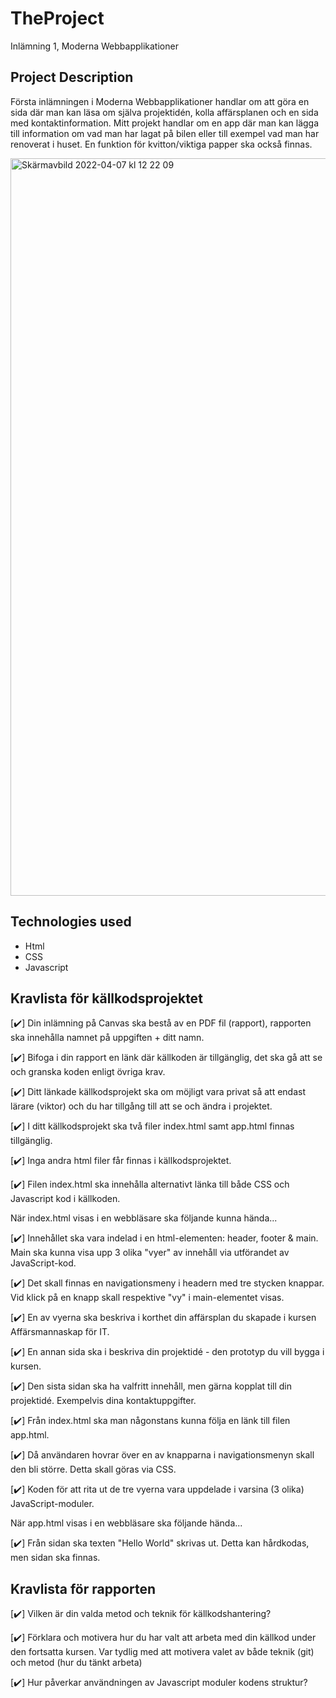 # TheProject
Inlämning 1, Moderna Webbapplikationer

## Project Description
Första inlämningen i Moderna Webbapplikationer handlar om att göra en sida där man kan läsa om själva projektidén, kolla affärsplanen och en sida med kontaktinformation. Mitt projekt handlar om en app där man kan lägga till information om vad man har lagat på bilen eller till exempel vad man har renoverat i huset. En funktion för kvitton/viktiga papper ska också finnas.

<img width="1180" alt="Skärmavbild 2022-04-07 kl  12 22 09" src="https://user-images.githubusercontent.com/89778044/162179946-ea6c33f8-676f-4832-8952-f513bb68bebb.png">

## Technologies used
- Html
- CSS
- Javascript

## Kravlista för källkodsprojektet

[:heavy_check_mark:] Din inlämning på Canvas ska bestå av en PDF fil (rapport), rapporten ska innehålla namnet på uppgiften + ditt namn.	

[:heavy_check_mark:] Bifoga i din rapport en länk där källkoden är tillgänglig, det ska gå att se och granska koden enligt övriga krav.

[:heavy_check_mark:] Ditt länkade källkodsprojekt ska om möjligt vara privat så att endast lärare (viktor) och du har tillgång till att se och ändra i projektet.

[:heavy_check_mark:] I ditt källkodsprojekt ska två filer index.html samt app.html finnas tillgänglig.

[:heavy_check_mark:] Inga andra html filer får finnas i källkodsprojektet.

[:heavy_check_mark:] Filen index.html ska innehålla alternativt länka till både CSS och Javascript kod i källkoden.
 

När index.html visas i en webbläsare ska följande kunna hända...

[:heavy_check_mark:] Innehållet ska vara indelad i en html-elementen: header, footer & main. Main ska kunna visa upp 3 olika "vyer" av innehåll via utförandet av JavaScript-kod.

[:heavy_check_mark:] Det skall finnas en navigationsmeny i headern med tre stycken knappar. Vid klick på en knapp skall respektive "vy" i main-elementet visas. 

[:heavy_check_mark:] En av vyerna ska beskriva i korthet din affärsplan du skapade i kursen Affärsmannaskap för IT.

[:heavy_check_mark:] En annan sida ska i beskriva din projektidé - den prototyp du vill bygga i kursen.

[:heavy_check_mark:] Den sista sidan ska ha valfritt innehåll, men gärna kopplat till din projektidé. Exempelvis dina kontaktuppgifter.

[:heavy_check_mark:] Från index.html ska man någonstans kunna följa en länk till filen app.html.

[:heavy_check_mark:] Då användaren hovrar över en av knapparna i navigationsmenyn skall den bli större. Detta skall göras via CSS.

[:heavy_check_mark:] Koden för att rita ut de tre vyerna vara uppdelade i varsina (3 olika) JavaScript-moduler.
 

När app.html visas i en webbläsare ska följande hända...

[:heavy_check_mark:] Från sidan ska texten "Hello World" skrivas ut. Detta kan hårdkodas, men sidan ska finnas.
 
## Kravlista för rapporten

[:heavy_check_mark:] Vilken är din valda metod och teknik för källkodshantering?

[:heavy_check_mark:] Förklara och motivera hur du har valt att arbeta med din källkod under den fortsatta kursen. Var tydlig med att motivera valet av både teknik (git) och metod (hur du tänkt arbeta)

[:heavy_check_mark:] Hur påverkar användningen av Javascript moduler kodens struktur?
